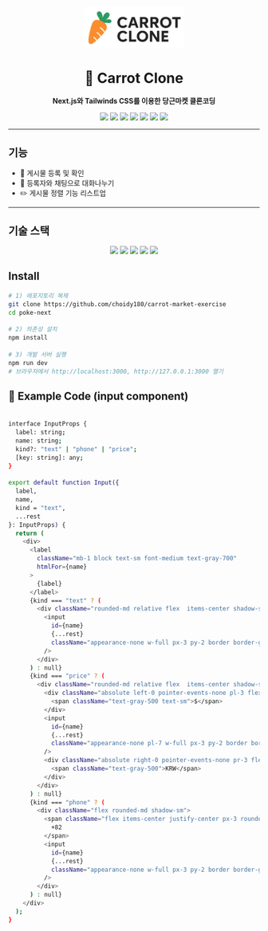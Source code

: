 <!-- BANNER -->
<p align="center">
  <img src="./public/carrot.jpg" alt="coin Banner" width="200px" />
</p>

<h1 align="center">🥕 Carrot Clone</h1>
<p align="center">
  <b>Next.js와 Tailwinds CSS를 이용한 당근마켓 클론코딩</b>
</p>

<p align="center">
  <img src="https://img.shields.io/badge/React-61DAFB?style=flat-square&logo=React&logoColor=white"/>
  <img src="https://img.shields.io/badge/TypeScript-3178C6?style=flat-square&logo=TypeScript&logoColor=white"/>
  <img src="https://img.shields.io/badge/ReactQuery-FF4154?style=flat-square&logo=ReactQuery&logoColor=white"/>
  <img src="https://img.shields.io/badge/ReactRouter-CA4245?style=flat-square&logo=ReactRouter&logoColor=white"/>
  <img src="https://img.shields.io/badge/ApexCharts-0F7BFF?style=flat-square&logo=apachespark&logoColor=white"/>
  <img src="https://img.shields.io/badge/Recoil-3578E5?style=flat-square&logo=recoil&logoColor=white"/>
  <img src="https://img.shields.io/badge/JavaScript-F7DF1E?style=flat-square&logo=JavaScript&logoColor=000"/>
</p>

---

##  기능
- 🌈 게시물 등록 및 확인
- 📃 등록자와 채팅으로 대화나누기
- ✏️ 게시물 정렬 기능 리스트업
---

##  기술 스택
<p align="center">
  <img src="https://img.shields.io/badge/React-61DAFB?style=flat-square&logo=React&logoColor=white"/>
  <img src="https://img.shields.io/badge/TypeScript-3178C6?style=flat-square&logo=TypeScript&logoColor=white"/>
  <img src="https://img.shields.io/badge/ReactRouter-CA4245?style=flat-square&logo=ReactRouter&logoColor=white"/>
  <img src="https://img.shields.io/badge/Recoil-3578E5?style=flat-square&logo=recoil&logoColor=white"/>
  <img src="https://img.shields.io/badge/Tailwind%20CSS-06B6D4?style=flat-square&logo=tailwindcss&logoColor=white"/>
</p>



##  Install
```bash
# 1) 레포지토리 복제
git clone https://github.com/choidy180/carrot-market-exercise
cd poke-next

# 2) 의존성 설치
npm install

# 3) 개발 서버 실행
npm run dev
# 브라우저에서 http://localhost:3000, http://127.0.0.1:3000 열기
```

## 📡 Example Code (input component)
```bash

interface InputProps {
  label: string;
  name: string;
  kind?: "text" | "phone" | "price";
  [key: string]: any;
}

export default function Input({
  label,
  name,
  kind = "text",
  ...rest
}: InputProps) {
  return (
    <div>
      <label
        className="mb-1 block text-sm font-medium text-gray-700"
        htmlFor={name}
      >
        {label}
      </label>
      {kind === "text" ? (
        <div className="rounded-md relative flex  items-center shadow-sm">
          <input
            id={name}
            {...rest}
            className="appearance-none w-full px-3 py-2 border border-gray-300 rounded-md shadow-sm placeholder-gray-400 focus:outline-none focus:ring-orange-500 focus:border-orange-500"
          />
        </div>
      ) : null}
      {kind === "price" ? (
        <div className="rounded-md relative flex  items-center shadow-sm">
          <div className="absolute left-0 pointer-events-none pl-3 flex items-center justify-center">
            <span className="text-gray-500 text-sm">$</span>
          </div>
          <input
            id={name}
            {...rest}
            className="appearance-none pl-7 w-full px-3 py-2 border border-gray-300 rounded-md shadow-sm placeholder-gray-400 focus:outline-none focus:ring-orange-500 focus:border-orange-500"
          />
          <div className="absolute right-0 pointer-events-none pr-3 flex items-center">
            <span className="text-gray-500">KRW</span>
          </div>
        </div>
      ) : null}
      {kind === "phone" ? (
        <div className="flex rounded-md shadow-sm">
          <span className="flex items-center justify-center px-3 rounded-l-md border border-r-0 border-gray-300 bg-gray-50 text-gray-500 select-none text-sm">
            +82
          </span>
          <input
            id={name}
            {...rest}
            className="appearance-none w-full px-3 py-2 border border-gray-300 rounded-md rounded-l-none shadow-sm placeholder-gray-400 focus:outline-none focus:ring-orange-500 focus:border-orange-500"
          />
        </div>
      ) : null}
    </div>
  );
}
```

